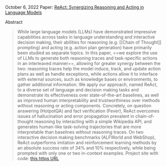October 6, 2022
Paper: [ReAct: Synergizing Reasoning and Acting in Language Models](https://arxiv.org/abs/2210.03629)

Abstract
> While large language models (LLMs) have demonstrated impressive capabilities across tasks in language understanding and interactive decision making, their abilities for reasoning (e.g. [[Chain of Thought]] prompting) and acting (e.g. action plan generation) have primarily been studied as separate topics. In this paper, ==we explore the use of LLMs to generate both reasoning traces and task-specific actions in an interleaved manner==, allowing for greater synergy between the two: reasoning traces help the model induce, track, and update action plans as well as handle exceptions, while actions allow it to interface with external sources, such as knowledge bases or environments, to gather additional information. We apply our approach, named ReAct, to a diverse set of language and decision making tasks and demonstrate its effectiveness over state-of-the-art baselines, as well as improved human interpretability and trustworthiness over methods without reasoning or acting components. Concretely, on question answering (HotpotQA) and fact verification (Fever), ReAct overcomes issues of hallucination and error propagation prevalent in chain-of-thought reasoning by interacting with a simple Wikipedia API, and generates human-like task-solving trajectories that are more interpretable than baselines without reasoning traces. On two interactive decision making benchmarks (ALFWorld and WebShop), ReAct outperforms imitation and reinforcement learning methods by an absolute success rate of 34% and 10% respectively, while being prompted with only one or two in-context examples. Project site with code: [this https URL](https://react-lm.github.io/)


